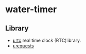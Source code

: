 # water-timer

## Library

* [urtc](https://raw.githubusercontent.com/chrisb2/Adafruit-uRTC/master/urtc.py) real time clock (RTC)library.
* [urequests](https://github.com/santichai-o/water-timer/blob/master/urequests.py)
